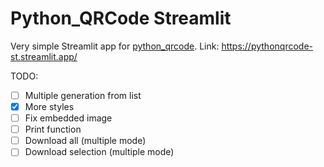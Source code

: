 # Python_QRCode Streamlit

Very simple Streamlit app for [python_qrcode](https://github.com/lincolnloop/python-qrcode/tree/main). Link: https://pythonqrcode-st.streamlit.app/

TODO:

- [ ] Multiple generation from list
- [x] More styles
- [ ] Fix embedded image
- [ ] Print function
- [ ] Download all (multiple mode)
- [ ] Download selection (multiple mode)
